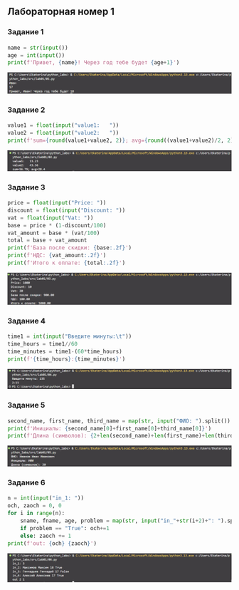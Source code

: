 ## Лабораторная номер 1
### Задание 1
```python
name = str(input())
age = int(input())
print(f'Привет, {name}! Через год тебе будет {age+1}')
```
![Задание1](./images/lab01/01.png)
### Задание 2
```python
value1 = float(input("value1:   "))
value2 = float(input("value2:   "))
print(f'sum={round(value1+value2, 2)}; avg={round((value1+value2)/2, 2)}')
```
![Задание2](.\images\lab01\02.png)
### Задание 3
```python
price = float(input("Price: "))
discount = float(input("Discount: "))
vat = float(input("Vat: "))
base = price * (1-discount/100)
vat_amount = base * (vat/100)
total = base + vat_amount
print(f'База после скидки: {base:.2f}')
print(f'НДС: {vat_amount:.2f}')
print(f'Итого к оплате: {total:.2f}')
```
![Задание3](.\images\lab01\03.png)
### Задание 4
```python
time1 = int(input("Введите минуты:\t"))
time_hours = time1//60
time_minutes = time1-(60*time_hours)
print(f'{time_hours}:{time_minutes}')
```
![Задание4](.\images\lab01\04.png)
### Задание 5
```python
second_name, first_name, third_name = map(str, input("ФИО: ").split())
print(f'Инициалы: {second_name[0]+first_name[0]+third_name[0]}')
print(f'Длина (символов): {2+len(second_name)+len(first_name)+len(third_name)}')
```
![Задание5](.\images\lab01\05.png)
### Задание 6
```python
n = int(input("in_1: "))
och, zaoch = 0, 0
for i in range(n):
    sname, fname, age, problem = map(str, input("in_"+str(i+2)+": ").split()) 
    if problem == "True": och+=1
    else: zaoch += 1
print(f'out: {och} {zaoch}')
```
![Задание6](.\images\lab01\06.png)